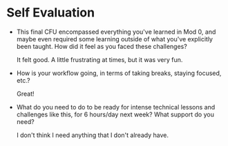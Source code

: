 # Self Evaluation

- This final CFU encompassed everything you've learned in Mod 0, and maybe even required some learning outside of what you've explicitly been taught. How did it feel as you faced these challenges?

  It felt good. A little frustrating at times, but it was very fun.

- How is your workflow going, in terms of taking breaks, staying focused, etc.?

  Great!

- What do you need to do to be ready for intense technical lessons and challenges like this, for 6 hours/day next week? What support do you need?

  I don't think I need anything that I don't already have.

